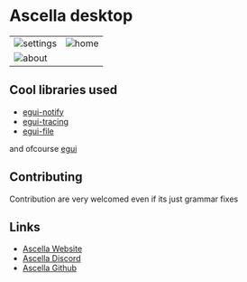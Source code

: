 # Ascella desktop

|                       |               |
| :-------------------- | :------------ |
| ![settings][settings] | ![home][home] |
| ![about][about]       |

[settings]: https://user-images.githubusercontent.com/72335827/234695281-c09ce67e-eed3-48b6-8089-0120d57dde2f.png
[home]: https://user-images.githubusercontent.com/72335827/234695319-de351b0b-bdde-4461-8434-6c8effb7679d.png
[about]: https://user-images.githubusercontent.com/72335827/234695358-a488d48a-ea89-45b8-8034-dd6476c43a2b.png

## Cool libraries used

- [egui-notify](https://github.com/ItsEthra/egui-notify)
- [egui-tracing](https://github.com/grievouz/egui_tracing)
- [egui-file](https://lib.rs/crates/egui_file)

and ofcourse [egui](https://github.com/emilk/egui/)

## Contributing

Contribution are very welcomed even if its just grammar fixes

## Links

- [Ascella Website](https://ascella.host/)
- [Ascella Discord](https://discord.gg/BDxd9AuHpr)
- [Ascella Github](https://github.com/ascellahost/ascellav3)
